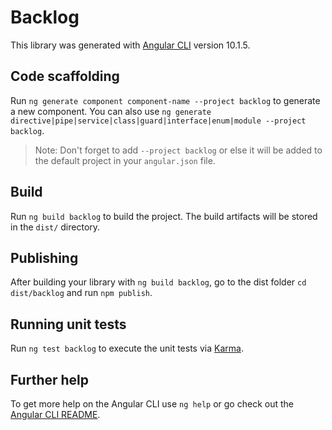 # Backlog

This library was generated with [Angular CLI](https://github.com/angular/angular-cli) version 10.1.5.

## Code scaffolding

Run `ng generate component component-name --project backlog` to generate a new component. You can also use `ng generate directive|pipe|service|class|guard|interface|enum|module --project backlog`.
> Note: Don't forget to add `--project backlog` or else it will be added to the default project in your `angular.json` file. 

## Build

Run `ng build backlog` to build the project. The build artifacts will be stored in the `dist/` directory.

## Publishing

After building your library with `ng build backlog`, go to the dist folder `cd dist/backlog` and run `npm publish`.

## Running unit tests

Run `ng test backlog` to execute the unit tests via [Karma](https://karma-runner.github.io).

## Further help

To get more help on the Angular CLI use `ng help` or go check out the [Angular CLI README](https://github.com/angular/angular-cli/blob/master/README.md).
